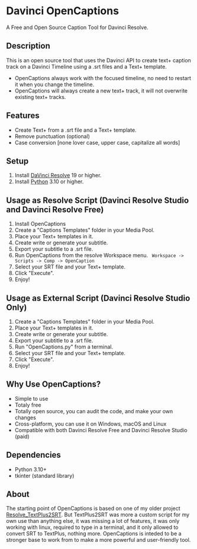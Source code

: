 # Davinci OpenCaptions
A Free and Open Source Caption Tool for Davinci Resolve.

## Description
This is an open source tool that uses the Davinci API to create text+ caption track on a Davinci Timeline using a .srt files and a Text+ template.

- OpenCaptions always work with the focused timeline, no need to restart it when you change the timeline.
- OpenCaptions will always create a new text+ track, it will not overwrite existing text+ tracks.

## Features
- Create Text+ from a .srt file and a Text+ template.
- Remove punctuation (optional)
- Case conversion [none lover case, upper case, capitalize all words]

## Setup
1. Install [DaVinci Resolve](https://www.blackmagicdesign.com/products/davinciresolve) 19 or higher.
2. Install [Python](https://www.python.org/downloads/) 3.10 or higher.

## Usage as Resolve Script (Davinci Resolve Studio and Davinci Resolve Free)
1. Install OpenCaptions 
2. Create a "Captions Templates" folder in your Media Pool. 
3. Place your Text+ templates in it.
4. Create write or generate your subtitle.
5. Export your subtitle to a .srt file.
6. Run OpenCaptions from the resolve Workspace menu. ` Workspace -> Scripts -> Comp -> OpenCaption`
7. Select your SRT file and your Text+ template.
8. Click "Execute".
9. Enjoy!

## Usage as External Script (Davinci Resolve Studio Only)
1. Create a "Captions Templates" folder in your Media Pool. 
2. Place your Text+ templates in it.
2. Create write or generate your subtitle.
3. Export your subtitle to a .srt file.
4. Run "OpenCaptions.py" from a terminal.
5. Select your SRT file and your Text+ template.
6. Click "Execute".
7. Enjoy!

## Why Use OpenCaptions?
- Simple to use
- Totaly free
- Totally open source, you can audit the code, and make your own changes
- Cross-platform, you can use it on Windows, macOS and Linux
- Compatible with both Davinci Resolve Free and Davinci Resolve Studio (paid)

## Dependencies
- Python 3.10+
- tkinter (standard library)

## About
The starting point of OpenCaptions is based on one of my older project [Resolve_TextPlus2SRT](https://github.com/david-ca6/Resolve_TextPlus2SRT). 
But TextPlus2SRT was more a custom script for my own use than anything else, it was missing a lot of features, it was only working with linux, required to type in a terminal, and it only allowed to convert SRT to TextPlus, nothing more. OpenCaptions is inteded to be a stronger base to work from to make a more powerful and user-friendly tool.

